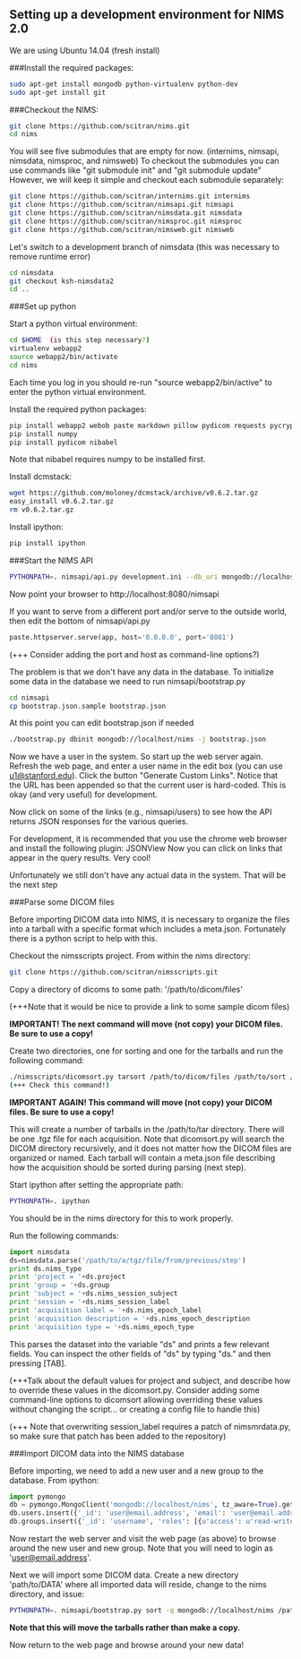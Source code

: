## Setting up a development environment for NIMS 2.0

We are using Ubuntu 14.04 (fresh install)

###Install the required packages:

```sh
sudo apt-get install mongodb python-virtualenv python-dev
sudo apt-get install git
```

###Checkout the NIMS:
```sh
git clone https://github.com/scitran/nims.git
cd nims
```

You will see five submodules that are empty for now. (internims, nimsapi, nimsdata, nimsproc, and nimsweb)
To checkout the submodules you can use commands like "git submodule init" and "git submodule update"
However, we will keep it simple and checkout each submodule separately:

```sh
git clone https://github.com/scitran/internims.git internims
git clone https://github.com/scitran/nimsapi.git nimsapi
git clone https://github.com/scitran/nimsdata.git nimsdata
git clone https://github.com/scitran/nimsproc.git nimsproc
git clone https://github.com/scitran/nimsweb.git nimsweb
```

Let's switch to a development branch of nimsdata (this was necessary to remove runtime error)
```sh
cd nimsdata
git checkout ksh-nimsdata2
cd ..
```

###Set up python

Start a python virtual environment:
```sh
cd $HOME  (is this step necessary?)
virtualenv webapp2
source webapp2/bin/activate
cd nims
```

Each time you log in you should re-run "source webapp2/bin/active" to enter the python virtual environment.

Install the required python packages:
```sh
pip install webapp2 webob paste markdown pillow pydicom requests pycrypto (pycrypto will not be needed in the updated version)
pip install numpy
pip install pydicom nibabel
```

Note that nibabel requires numpy to be installed first.

Install dcmstack:
```sh
wget https://github.com/moloney/dcmstack/archive/v0.6.2.tar.gz
easy_install v0.6.2.tar.gz
rm v0.6.2.tar.gz
```

Install ipython:
```sh
pip install ipython
```


###Start the NIMS API
```sh
PYTHONPATH=. nimsapi/api.py development.ini --db_uri mongodb://localhost/nims --store_path=/tmp
```

Now point your browser to http://localhost:8080/nimsapi

If you want to serve from a different port and/or serve to the outside world, then edit the bottom of nimsapi/api.py
```python
paste.httpserver.serve(app, host='0.0.0.0', port='8081')
```

(+++ Consider adding the port and host as command-line options?)
  
The problem is that we don't have any data in the database.
To initialize some data in the database we need to run nimsapi/bootstrap.py
```sh
cd nimsapi
cp bootstrap.json.sample bootstrap.json
```

At this point you can edit bootstrap.json if needed
```sh
./bootstrap.py dbinit mongodb://localhost/nims -j bootstrap.json
```

Now we have a user in the system. So start up the web server again. Refresh the web page, and enter a user name in the edit box (you can use u1@stanford.edu). Click the button "Generate Custom Links". Notice that the URL has been appended so that the current user is hard-coded. This is okay (and very useful) for development.

Now click on some of the links (e.g., nimsapi/users) to see how the API returns JSON responses for the various queries.

For development, it is recommended that you use the chrome web browser and install the following plugin: JSONView
Now you can click on links that appear in the query results. Very cool!

Unfortunately we still don't have any actual data in the system. That will be the next step

###Parse some DICOM files

Before importing DICOM data into NIMS, it is necessary to organize the files into a tarball with a specific format which includes a meta.json. Fortunately there is a python script to help with this.

Checkout the nimsscripts project. From within the nims directory:
```sh
git clone https://github.com/scitran/nimsscripts.git
```

Copy a directory of dicoms to some path: '/path/to/dicom/files'

(+++Note that it would be nice to provide a link to some sample dicom files)

**IMPORTANT! The next command will move (not copy) your DICOM files. Be sure to use a copy!**

Create two directories, one for sorting and one for the tarballs and run the following command:

```sh
./nimsscripts/dicomsort.py tarsort /path/to/dicom/files /path/to/sort /path/to/tarballs
(+++ Check this command!)
```

**IMPORTANT AGAIN! This command will move (not copy) your DICOM files. Be sure to use a copy!**

This will create a number of tarballs in the /path/to/tar directory. There will be one .tgz file for each acquisition. Note that dicomsort.py will search the DICOM directory recursively, and it does not matter how the DICOM files are organized or named. Each tarball will contain a meta.json file describing how the acquisition should be sorted during parsing (next step).

Start ipython after setting the appropriate path:
```sh
PYTHONPATH=. ipython
```

You should be in the nims directory for this to work properly.

Run the following commands:

```python
import nimsdata
ds=nimsdata.parse('/path/to/a/tgz/file/from/previous/step')
print ds.nims_type
print 'project = '+ds.project
print 'group = '+ds.group
print 'subject = '+ds.nims_session_subject
print 'session = '+ds.nims_session_label
print 'acquisition label = '+ds.nims_epoch_label
print 'acquisition description = '+ds.nims_epoch_description
print 'acquisition type = '+ds.nims_epoch_type
```

This parses the dataset into the variable "ds" and prints a few relevant fields. You can inspect the other fields of "ds" by typing "ds." and then pressing \[TAB\].

(+++Talk about the default values for project and subject, and describe how to override these values in the dicomsort.py. Consider adding some command-line options to dicomsort allowing overriding these values without changing the script... or creating a config file to handle this)

(+++ Note that overwriting session_label requires a patch of nimsmrdata.py, so make sure that patch has been added to the repository)


###Import DICOM data into the NIMS database

Before importing, we need to add a new user and a new group to the database. From ipython:

```python
import pymongo
db = pymongo.MongoClient('mongodb://localhost/nims', tz_aware=True).get_default_database()
db.users.insert({'_id': 'user@email.address', 'email': 'user@email.address', 'firstname': 'John', 'lastname': 'Doe', 'superuser': True})
db.groups.insert({'_id': 'username', 'roles': [{u'access': u'read-write', u'share': True, u'uid': u'user@email.address'}]})
```

Now restart the web server and visit the web page (as above) to browse around the new user and new group. Note that you will need to login as 'user@email.address'.

Next we will import some DICOM data. Create a new directory 'path/to/DATA' where all imported data will reside, change to the nims directory, and issue:

```sh
PYTHONPATH=. nimsapi/bootstrap.py sort -q mongodb://localhost/nims /path/to/tarballs /path/to/DATA
```

**Note that this will move the tarballs rather than make a copy.**

Now return to the web page and browse around your new data!

